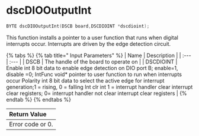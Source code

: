 # dscDIOOutputInt

```c
BYTE dscDIOOutputInt(DSCB board,DSCDIOINT *dscdioint);
```

This function installs a pointer to a user function that runs when digital interrupts occur. Interrupts are driven by the edge detection circuit.

{% tabs %}
{% tab title=" Input Parameters" %}
| Name | Description |
| :--- | :--- |
| DSCB | The handle of the board to operate on |
| DSCDIOINT | Enable int 8 bit data to enable edge detection on DIO port B; enable=1, disable =0; IntFunc void\* pointer to user function to run when interrupts occur Polarity int 8 bit data to select the active edge for interrupt generation;1 = rising, 0 = falling Int clr int 1 = interrupt handler clear interrupt clear registers; 0= interrupt handler not clear interrupt clear registers |
{% endtab %}
{% endtabs %}

| Return Value |
| :--- |
| Error code or 0. |

